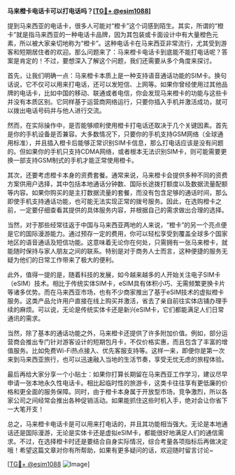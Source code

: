 **马来橙卡电话卡可以打电话吗？[[TG💪+ @esim1088](https://t.me/s/esim1088)]**

提到马来西亚的电话卡，很多人可能对“橙卡”这个词感到陌生。其实，所谓的“橙卡”就是指马来西亚的一种电话卡品牌，因为其包装或卡面设计中有大量橙色元素，所以被大家亲切地称为“橙卡”。这种电话卡在马来西亚非常流行，尤其受到游客和短期居住者的欢迎。那么问题来了：马来橙卡电话卡到底能不能打电话呢？答案是肯定的！不过，要想深入了解这个问题，我们还需要从多个角度来探讨。

首先，让我们明确一点：马来橙卡本质上是一种支持语音通话功能的SIM卡。换句话说，它不仅可以用来打电话，还可以发短信、上网等。如果你曾经使用过其他品牌的电话卡，比如中国的移动、联通或者电信，你会发现马来橙卡的功能与这些卡并没有本质区别。它同样基于运营商网络运行，只要你插入手机并激活成功，就可以拨出电话号码并与他人进行交流。

然而，在实际操作中，是否能够顺利使用橙卡打电话还取决于几个关键因素。首先是你的手机设备是否兼容。大多数情况下，只要你的手机支持GSM网络（全球通用标准），并且插入橙卡后能够正常识别SIM卡信息，那么打电话应该是没有问题的。但如果你的手机只支持CDMA网络，或者根本无法识别SIM卡，则可能需要更换一部支持GSM制式的手机才能正常使用橙卡。

其次，还要考虑橙卡本身的资费套餐。通常来说，马来橙卡会提供多种不同的资费方案供用户选择，其中包括本地通话分钟数、国际长途拨打额度以及数据流量配额等内容。如果你购买的是主打数据流量的套餐，而没有包含足够的通话时间，那么即使手机支持通话功能，也可能无法实现正常的拨号服务。因此，在选购橙卡之前，一定要仔细查看其提供的具体服务内容，并根据自己的需求做出合理的选择。

当然，对于那些经常往返于中国与马来西亚两地的人来说，“橙卡”的另一个亮点便是它的国际漫游能力。通过预存一定的费用，你可以轻松享受到覆盖全球多个国家地区的语音通话及短信功能。这意味着无论你在何处，只需拥有一张马来橙卡，就能随时保持与家人朋友之间的联系。特别是对于商务人士而言，这种便捷的服务无疑为他们的日常工作带来了极大的便利。

此外，值得一提的是，随着科技的发展，如今越来越多的人开始关注电子SIM卡（eSIM）技术。相比于传统实体SIM卡，eSIM具有体积小巧、无需频繁更换卡片等诸多优势。而在马来西亚市场，也有不少商家推出了基于eSIM技术的虚拟橙卡服务。这类产品允许用户直接在线上购买并激活，省去了亲自前往实体店铺办理手续的麻烦。可以说，无论是传统实体卡还是新兴eSIM卡，它们都能满足人们日常通讯的需求。

当然，除了基本的通话功能之外，马来橙卡还提供了许多附加价值。例如，部分运营商会推出专门针对游客设计的短期包月卡，不仅价格实惠，而且包含了丰富的增值服务。比如免费Wi-Fi热点接入、优先客服支持等。这样一来，即便你是第一次来到马来西亚旅行，也可以迅速融入当地的生活节奏，享受无忧无虑的旅程体验。

最后再给大家分享一个小贴士：如果你打算长期留在马来西亚工作学习，建议尽早申请一张本地永久性电话卡。相比起临时性的旅游卡，这类卡往往享有更低廉的价格和更全面的服务保障。同时，由于橙卡本身属于开放型市场，竞争激烈，所以各家公司之间经常会推出各种促销活动。如果能抓住这些时机入手，绝对会让你省下一大笔开支！

总之，马来橙卡电话卡是可以用来打电话的，并且其功能相当强大。无论是本地通话还是国际漫游，无论是实体卡还是虚拟eSIM卡，都能很好地满足人们的通信需求。不过，在选择橙卡时还是要结合自身实际情况，综合考量各项指标后再做决定哦！希望这篇文章对你有所帮助，如果有更多疑问的话，欢迎随时留言讨论~ 

[[TG💪+ @esim1088](https://t.me/s/esim1088) ![Image](https://i.postimg.cc/4NQfJmqS/Snipaste-2025-05-13-00-14-12.png)]